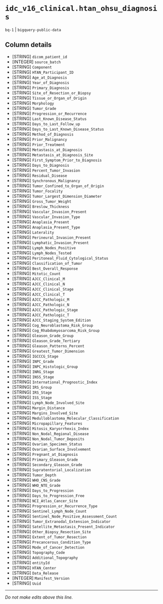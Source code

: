 # `idc_v16_clinical.htan_ohsu_diagnosis`
`bq-1` | `bigquery-public-data`

## Column details
* [STRING]    `dicom_patient_id`
* [INTEGER]   `source_batch`
* [STRING]    `Component`
* [STRING]    `HTAN_Participant_ID`
* [STRING]    `Age_at_Diagnosis`
* [STRING]    `Year_of_Diagnosis`
* [STRING]    `Primary_Diagnosis`
* [STRING]    `Site_of_Resection_or_Biopsy`
* [STRING]    `Tissue_or_Organ_of_Origin`
* [STRING]    `Morphology`
* [STRING]    `Tumor_Grade`
* [STRING]    `Progression_or_Recurrence`
* [STRING]    `Last_Known_Disease_Status`
* [STRING]    `Days_to_Last_Follow_up`
* [STRING]    `Days_to_Last_Known_Disease_Status`
* [STRING]    `Method_of_Diagnosis`
* [STRING]    `Prior_Malignancy`
* [STRING]    `Prior_Treatment`
* [STRING]    `Metastasis_at_Diagnosis`
* [STRING]    `Metastasis_at_Diagnosis_Site`
* [STRING]    `First_Symptom_Prior_to_Diagnosis`
* [STRING]    `Days_to_Diagnosis`
* [STRING]    `Percent_Tumor_Invasion`
* [STRING]    `Residual_Disease`
* [STRING]    `Synchronous_Malignancy`
* [STRING]    `Tumor_Confined_to_Organ_of_Origin`
* [STRING]    `Tumor_Focality`
* [STRING]    `Tumor_Largest_Dimension_Diameter`
* [STRING]    `Gross_Tumor_Weight`
* [STRING]    `Breslow_Thickness`
* [STRING]    `Vascular_Invasion_Present`
* [STRING]    `Vascular_Invasion_Type`
* [STRING]    `Anaplasia_Present`
* [STRING]    `Anaplasia_Present_Type`
* [STRING]    `Laterality`
* [STRING]    `Perineural_Invasion_Present`
* [STRING]    `Lymphatic_Invasion_Present`
* [STRING]    `Lymph_Nodes_Positive`
* [STRING]    `Lymph_Nodes_Tested`
* [STRING]    `Peritoneal_Fluid_Cytological_Status`
* [STRING]    `Classification_of_Tumor`
* [STRING]    `Best_Overall_Response`
* [STRING]    `Mitotic_Count`
* [STRING]    `AJCC_Clinical_M`
* [STRING]    `AJCC_Clinical_N`
* [STRING]    `AJCC_Clinical_Stage`
* [STRING]    `AJCC_Clinical_T`
* [STRING]    `AJCC_Pathologic_M`
* [STRING]    `AJCC_Pathologic_N`
* [STRING]    `AJCC_Pathologic_Stage`
* [STRING]    `AJCC_Pathologic_T`
* [STRING]    `AJCC_Staging_System_Edition`
* [STRING]    `Cog_Neuroblastoma_Risk_Group`
* [STRING]    `Cog_Rhabdomyosarcoma_Risk_Group`
* [STRING]    `Gleason_Grade_Group`
* [STRING]    `Gleason_Grade_Tertiary`
* [STRING]    `Gleason_Patterns_Percent`
* [STRING]    `Greatest_Tumor_Dimension`
* [STRING]    `IGCCCG_Stage`
* [STRING]    `INPC_Grade`
* [STRING]    `INPC_Histologic_Group`
* [STRING]    `INRG_Stage`
* [STRING]    `INSS_Stage`
* [STRING]    `International_Prognostic_Index`
* [STRING]    `IRS_Group`
* [STRING]    `IRS_Stage`
* [STRING]    `ISS_Stage`
* [STRING]    `Lymph_Node_Involved_Site`
* [STRING]    `Margin_Distance`
* [STRING]    `Margins_Involved_Site`
* [STRING]    `Medulloblastoma_Molecular_Classification`
* [STRING]    `Micropapillary_Features`
* [STRING]    `Mitosis_Karyorrhexis_Index`
* [STRING]    `Non_Nodal_Regional_Disease`
* [STRING]    `Non_Nodal_Tumor_Deposits`
* [STRING]    `Ovarian_Specimen_Status`
* [STRING]    `Ovarian_Surface_Involvement`
* [STRING]    `Pregnant_at_Diagnosis`
* [STRING]    `Primary_Gleason_Grade`
* [STRING]    `Secondary_Gleason_Grade`
* [STRING]    `Supratentorial_Localization`
* [STRING]    `Tumor_Depth`
* [STRING]    `WHO_CNS_Grade`
* [STRING]    `WHO_NTE_Grade`
* [STRING]    `Days_to_Progression`
* [STRING]    `Days_to_Progression_Free`
* [STRING]    `NCI_Atlas_Cancer_Site`
* [STRING]    `Progression_or_Recurrence_Type`
* [STRING]    `Sentinel_Lymph_Node_Count`
* [STRING]    `Sentinel_Node_Positive_Assessment_Count`
* [STRING]    `Tumor_Extranodal_Extension_Indicator`
* [STRING]    `Satellite_Metastasis_Present_Indicator`
* [STRING]    `Other_Biopsy_Resection_Site`
* [STRING]    `Extent_of_Tumor_Resection`
* [STRING]    `Precancerous_Condition_Type`
* [STRING]    `Mode_of_Cancer_Detection`
* [STRING]    `Topography_Code`
* [STRING]    `Additional_Topography`
* [STRING]    `entityId`
* [STRING]    `HTAN_Center`
* [STRING]    `Data_Release`
* [INTEGER]   `Manifest_Version`
* [STRING]    `Uuid`

-------------------------------------------------------------------------------
*Do not make edits above this line.*
